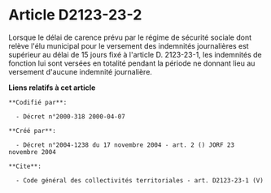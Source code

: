 # Article D2123-23-2

Lorsque le délai de carence prévu par le régime de sécurité sociale dont relève l'élu municipal pour le versement des
indemnités journalières est supérieur au délai de 15 jours fixé à l'article D. 2123-23-1, les indemnités de fonction lui sont
versées en totalité pendant la période ne donnant lieu au versement d'aucune indemnité journalière.

**Liens relatifs à cet article**

	**Codifié par**:

	  - Décret n°2000-318 2000-04-07

	**Créé par**:

	  - Décret n°2004-1238 du 17 novembre 2004 - art. 2 () JORF 23 novembre 2004

	**Cite**:

	  - Code général des collectivités territoriales - art. D2123-23-1 (V)
